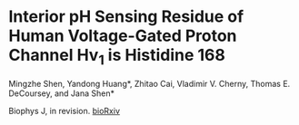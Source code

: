 # **Interior pH Sensing Residue of Human Voltage-Gated Proton Channel Hv<sub>1</sub> is Histidine 168**

Mingzhe Shen, Yandong Huang*, Zhitao Cai, Vladimir V. Cherny, Thomas E. DeCoursey, and Jana Shen*

Biophys J, in revision. [bioRxiv](https://www.biorxiv.org/content/10.1101/2022.12.07.519452v2)
